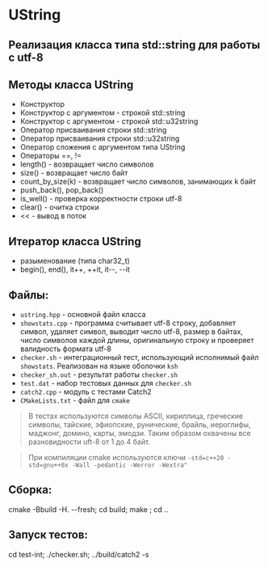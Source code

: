 # UString
## Реализация класса типа std::string для работы с utf-8

## Методы класса UString
- Конструктор
- Конструктор с аргументом - строкой std::string
- Конструктор с аргументом - строкой std::u32string
- Оператор присваивания строки std::string
- Оператор присваивания строки std::u32string
- Оператор сложения с аргументом типа UString
- Операторы ==, !=
- length() - возвращает число символов
- size() - возвращает число байт
- count_by_size(k) - возвращает число символов, занимающих k байт
- push_back(), pop_back()
- is_well() - проверка корректности строки utf-8
- clear() - очитка строки
- << - вывод в поток

## Итератор класса UString
- разыменование (типа char32_t)
- begin(), end(), it++, ++it, it--, --it

## Файлы:
- `ustring.hpp` - основной файл класса
- `showstats.cpp` - программа считывает utf-8 строку, добавляет символ, удаляет символ, выводит число utf-8, размер в байтах, число символов каждой длины, оригинальную строку и проверяет валидность формата utf-8
- `checker.sh` - интеграционный тест, использующий исполнимый файл `showstats`. Реализован на языке оболочки `ksh`
- `checker_sh.out` - результат работы `checker.sh`
- `test.dat` - набор тестовых данных для `checker.sh`
- `catch2.cpp` - модуль с тестами Catch2
- `CMakeLists.txt` - файл для `cmake`

> В тестах используются символы ASCII,
> кириллица, греческие символы, тайские,
> эфиопские, рунические, брайль, иероглифы,
> маджонг, домино, карты, эмодзи.
> Таким образом охвачены все разновидности uft-8
> от 1 до 4 байт.

> При компиляции cmake используются ключи `-std=c++20 -std=gnu++0x -Wall -pedantic -Werror -Wextra"`

## Сборка:
cmake -Bbuild -H. --fresh;
cd build;
make ;
cd ..

## Запуск тестов:
cd test-int;
./checker.sh;
../build/catch2 -s



